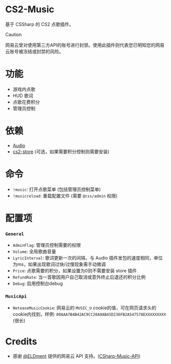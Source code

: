 # CS2-Music
基于 CSSharp 的 CS2 点歌插件。

> [!CAUTION]
> 网易云曾对使用第三方API的账号进行封禁。使用此插件则代表您已明知您的网易云账号被冻结或封禁的风险。

# 功能
- 游戏内点歌
- HUD 歌词
- 点歌花费积分
- 管理员控制

# 依赖
- [Audio](https://github.com/samyycX/Audio)
- [cs2-store](https://github.com/schwarper/cs2-store) (可选，如果需要积分控制则需要安装)

# 命令
- `!music`: 打开点歌菜单 (包括管理员控制菜单)
- `!musicreload`: 重载配置文件 (需要 `@css/admin` 权限)

# 配置项
### `General`
- `AdminFlag`: 管理员控制需要的权限
- `Volume`: 全局歌曲音量
- `LyricInterval`: 歌词更新一次的间隔，与 Audio 插件发包的速度相同，单位为ms，如果出现歌词过快/过慢现象需手动微调
- `Price`: 点歌需要的积分，如果设置为0则不需要安装 store 插件
- `RefundRate`: 当一首歌因用户自己取消或意外终止后退还的积分比例
- `Debug`: 启用控制台debug

### `MusicApi`
- `NeteaseMusicCookie`: 网易云的 `MUSIC_U` cookie的值，可在网页请求头的cookie内找到，样例: `00AAA7B4B42AC9CC20A9AB45D236FB2A547578EXXXXXXXXX` (很长)

# Credits
- 感谢 [@ELDment](https://github.com/ELDment) 提供的网易云 API 支持。([CSharp-Music-API](https://github.com/ELDment/CSharp-Music-API))